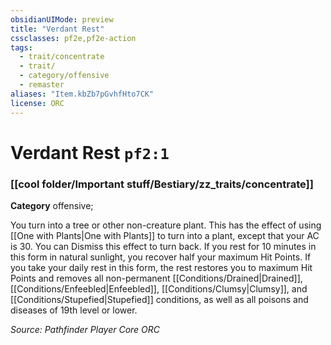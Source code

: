 ```yaml
---
obsidianUIMode: preview
title: "Verdant Rest"
cssclasses: pf2e,pf2e-action
tags:
  - trait/concentrate
  - trait/
  - category/offensive
  - remaster
aliases: "Item.kbZb7pGvhfHto7CK"
license: ORC
---
```

# Verdant Rest `pf2:1`

### [[cool folder/Important stuff/Bestiary/zz_traits/concentrate]]

**Category** offensive; 




You turn into a tree or other non-creature plant. This has the effect of using [[One with Plants|One with Plants]] to turn into a plant, except that your AC is 30. You can Dismiss this effect to turn back. If you rest for 10 minutes in this form in natural sunlight, you recover half your maximum Hit Points. If you take your daily rest in this form, the rest restores you to maximum Hit Points and removes all non-permanent [[Conditions/Drained|Drained]], [[Conditions/Enfeebled|Enfeebled]], [[Conditions/Clumsy|Clumsy]], and [[Conditions/Stupefied|Stupefied]] conditions, as well as all poisons and diseases of 19th level or lower.

*Source: Pathfinder Player Core*
*ORC*